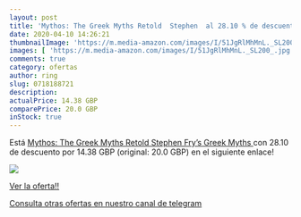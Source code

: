 ```yaml
---
layout: post
title: 'Mythos: The Greek Myths Retold  Stephen  al 28.10 % de descuento'
date: 2020-04-10 14:26:21
thumbnailImage: 'https://m.media-amazon.com/images/I/51JgRlMhMnL._SL200_.jpg'
images: [ 'https://m.media-amazon.com/images/I/51JgRlMhMnL._SL200_.jpg' ]
comments: true
category: ofertas
author: ring
slug: 0718188721
description:
actualPrice: 14.38 GBP
comparePrice: 20.0 GBP
inStock: true
---
```


Está [Mythos: The Greek Myths Retold  Stephen Fry’s Greek Myths ](https://www.amazon.com/dp/0718188721/?tag=redken08-20) con 28.10 de descuento por 14.38 GBP (original: 20.0 GBP) en el siguiente enlace!

[![](https://m.media-amazon.com/images/I/51JgRlMhMnL._SL200_.jpg)](https://www.amazon.com/dp/0718188721/?tag=redken08-20)

[Ver la oferta!!](https://www.amazon.com/dp/0718188721/?tag=redken08-20)

[Consulta otras ofertas en nuestro canal de telegram](https://t.me/s/ofertas25)
